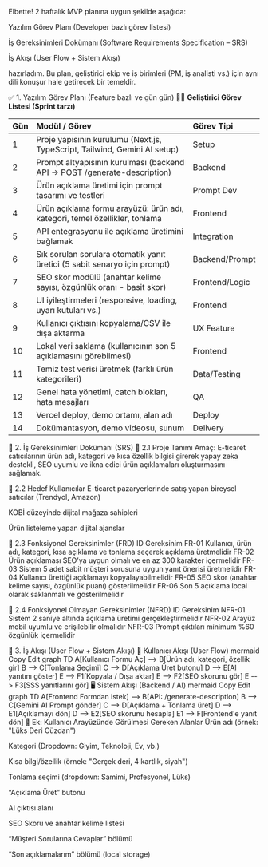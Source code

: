 Elbette! 2 haftalık MVP planına uygun şekilde aşağıda:

Yazılım Görev Planı (Developer bazlı görev listesi)

İş Gereksinimleri Dokümanı (Software Requirements Specification – SRS)

İş Akışı (User Flow + Sistem Akışı)

hazırladım. Bu plan, geliştirici ekip ve iş birimleri (PM, iş analisti vs.) için aynı dili konuşur hale getirecek bir temeldir.

✅ 1. Yazılım Görev Planı (Feature bazlı ve gün gün)
👨‍💻 **Geliştirici Görev Listesi (Sprint tarzı)**

| Gün | Modül / Görev                                                              | Görev Tipi     |
|:----|:---------------------------------------------------------------------------|:---------------|
| 1   | Proje yapısının kurulumu (Next.js, TypeScript, Tailwind, Gemini AI setup)  | Setup          |
| 2   | Prompt altyapısının kurulması (backend API → POST /generate-description)   | Backend        |
| 3   | Ürün açıklama üretimi için prompt tasarımı ve testleri                     | Prompt Dev     |
| 4   | Ürün açıklama formu arayüzü: ürün adı, kategori, temel özellikler, tonlama | Frontend       |
| 5   | API entegrasyonu ile açıklama üretimini bağlamak                           | Integration    |
| 6   | Sık sorulan sorulara otomatik yanıt üretici (5 sabit senaryo için prompt)  | Backend/Prompt |
| 7   | SEO skor modülü (anahtar kelime sayısı, özgünlük oranı - basit skor)       | Frontend/Logic |
| 8   | UI iyileştirmeleri (responsive, loading, uyarı kutuları vs.)               | Frontend       |
| 9   | Kullanıcı çıktısını kopyalama/CSV ile dışa aktarma                         | UX Feature     |
| 10  | Lokal veri saklama (kullanıcının son 5 açıklamasını görebilmesi)           | Frontend       |
| 11  | Temiz test verisi üretmek (farklı ürün kategorileri)                       | Data/Testing   |
| 12  | Genel hata yönetimi, catch blokları, hata mesajları                        | QA             |
| 13  | Vercel deploy, demo ortamı, alan adı                                       | Deploy         |
| 14  | Dokümantasyon, demo videosu, sunum                                         | Delivery       |

📄 2. İş Gereksinimleri Dokümanı (SRS)
🔹 2.1 Proje Tanımı
Amaç:
E-ticaret satıcılarının ürün adı, kategori ve kısa özellik bilgisi girerek yapay zeka destekli, SEO uyumlu ve ikna edici ürün açıklamaları oluşturmasını sağlamak.

🔹 2.2 Hedef Kullanıcılar
E-ticaret pazaryerlerinde satış yapan bireysel satıcılar (Trendyol, Amazon)

KOBİ düzeyinde dijital mağaza sahipleri

Ürün listeleme yapan dijital ajanslar

🔹 2.3 Fonksiyonel Gereksinimler (FRD)
ID	Gereksinim
FR-01	Kullanıcı, ürün adı, kategori, kısa açıklama ve tonlama seçerek açıklama üretmelidir
FR-02	Ürün açıklaması SEO’ya uygun olmalı ve en az 300 karakter içermelidir
FR-03	Sistem 5 adet sabit müşteri sorusuna uygun yanıt önerisi üretmelidir
FR-04	Kullanıcı ürettiği açıklamayı kopyalayabilmelidir
FR-05	SEO skor (anahtar kelime sayısı, özgünlük puanı) gösterilmelidir
FR-06	Son 5 açıklama local olarak saklanmalı ve gösterilmelidir

🔹 2.4 Fonksiyonel Olmayan Gereksinimler (NFRD)
ID	Gereksinim
NFR-01	Sistem 2 saniye altında açıklama üretimi gerçekleştirmelidir
NFR-02	Arayüz mobil uyumlu ve erişilebilir olmalıdır
NFR-03	Prompt çıktıları minimum %60 özgünlük içermelidir

🔁 3. İş Akışı (User Flow + Sistem Akışı)
👤 Kullanıcı Akışı (User Flow)
mermaid
Copy
Edit
graph TD
A[Kullanıcı Formu Aç] --> B[Ürün adı, kategori, özellik gir]
B --> C[Tonlama Seçimi]
C --> D[Açıklama Üret butonu]
D --> E[AI yanıtını göster]
E --> F1[Kopyala / Dışa aktar]
E --> F2[SEO skorunu gör]
E --> F3[SSS yanıtlarını gör]
🖥️ Sistem Akışı (Backend / AI)
mermaid
Copy
Edit
graph TD
A[Frontend Formdan istek] --> B[API: /generate-description]
B --> C[Gemini AI Prompt gönder]
C --> D[Açıklama + Tonlama üret]
D --> E1[Açıklamayı dön]
D --> E2[SEO skorunu hesapla]
E1 --> F[Frontend'e yanıt dön]
📎 Ek: Kullanıcı Arayüzünde Görülmesi Gereken Alanlar
Ürün adı (örnek: "Lüks Deri Cüzdan")

Kategori (Dropdown: Giyim, Teknoloji, Ev, vb.)

Kısa bilgi/özellik (örnek: "Gerçek deri, 4 kartlık, siyah")

Tonlama seçimi (dropdown: Samimi, Profesyonel, Lüks)

“Açıklama Üret” butonu

AI çıktısı alanı

SEO Skoru ve anahtar kelime listesi

“Müşteri Sorularına Cevaplar” bölümü

“Son açıklamalarım” bölümü (local storage)